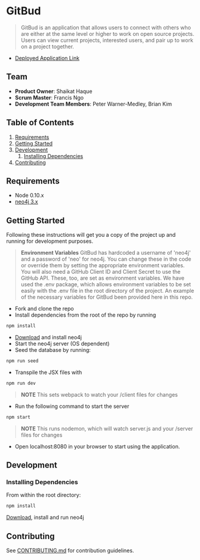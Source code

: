# GitBud

> GitBud is an application that allows users to connect with others who are either at the same level or higher to work on open source projects. Users can view current projects, interested users, and pair up to work on a project together.

* [Deployed Application Link](https://gitbud.herokuapp.com)

## Team

  - __Product Owner__: Shaikat Haque
  - __Scrum Master__: Francis Ngo
  - __Development Team Members__: Peter Warner-Medley, Brian Kim

## Table of Contents

1. [Requirements](#requirements)
1. [Getting Started](#getting-started)
1. [Development](#development)
    1. [Installing Dependencies](#installing-dependencies)
1. [Contributing](#contributing)

## Requirements

- Node 0.10.x
- [neo4j 3.x](https://neo4j.com/download/)

## Getting Started

Following these instructions will get you a copy of the project up and running for development purposes.

> __Environment Variables__ GitBud has hardcoded a username of 'neo4j' and a password of 'neo' for neo4j. You can change these in the code or override them by setting the appropriate environment variables. You will also need a GitHub Client ID and Client Secret to use the GitHub API. These, too, are set as environment variables. We have used the .env package, which allows environment variables to be set easily with the .env file in the root directory of the project. An example of the necessary variables for GitBud been provided here in this repo.

- Fork and clone the repo
- Install dependencies from the root of the repo by running
```sh
npm install
```
- [Download](https://neo4j.com/download/community-edition) and install neo4j
- Start the neo4j server (OS dependent)
- Seed the database by running:
```sh
npm run seed
```
- Transpile the JSX files with
```sh
npm run dev
```
> __NOTE__ This sets webpack to watch your /client files for changes
- Run the following command to start the server
```sh
npm start
```
> __NOTE__ This runs nodemon, which will watch server.js and your /server files for changes
- Open localhost:8080 in your browser to start using the application.

## Development

### Installing Dependencies

From within the root directory:

```sh
npm install
```
[Download](https://neo4j.com/download/community-edition), install and run neo4j


## Contributing

See [CONTRIBUTING.md](CONTRIBUTING.md) for contribution guidelines.
